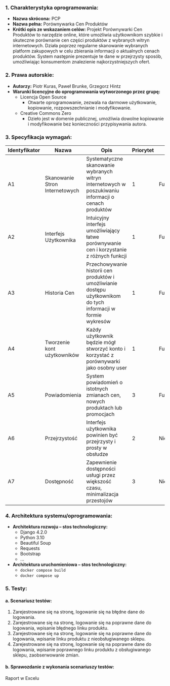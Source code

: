 ### 1. Charakterystyka oprogramowania:

- **Nazwa skrócona:** PCP
- **Nazwa pełna:** Porównywarka Cen Produktów
- **Krótki opis ze wskazaniem celów:**
    Projekt Porównywarki Cen Produktów to narzędzie online, które umożliwia użytkownikom szybkie i skuteczne porównanie cen części produktów z wybranych witryn internetowych. Działa poprzez regularne skanowanie wybranych platform zakupowych w celu zbierania informacji o aktualnych cenach produktów. System następnie prezentuje te dane w przejrzysty sposób, umożliwiając konsumentom znalezienie najkorzystniejszych ofert.

### 2. Prawa autorskie:

- **Autorzy:**
    Piotr Kuras, Paweł Brunke, Grzegorz Hintz
- **Warunki licencyjne do oprogramowania wytworzonego przez grupę:**
    - Licencja Open Source
        - Otwarte oprogramowanie, zezwala na darmowe użytkowanie, kopiowanie, rozpowszechnianie i modyfikowanie.
    - Creative Commons Zero
        - Dzieło jest w domenie publicznej, umożliwia dowolne kopiowanie i modyfikowanie bez konieczności przypisywania autora.

### 3. Specyfikacja wymagań:

| Identyfikator | Nazwa | Opis | Priorytet | Kategoria |
| --- | --- | --- | --- | --- |
| A1 | Skanowanie Stron Internetowych | Systematyczne skanowanie wybranych witryn internetowych w poszukiwaniu informacji o cenach produktów | 1 | Funkcjonalne |
| A2 | Interfejs Użytkownika | Intuicyjny interfejs umożliwiający łatwe porównywanie cen i korzystanie z różnych funkcji | 1 | Funkcjonalne |
| A3 | Historia Cen | Przechowywanie historii cen produktów i umożliwianie dostępu użytkownikom do tych informacji w formie wykresów | 1 | Funkcjonalne |
| A4 | Tworzenie kont użytkowników | Każdy użytkownik będzie mógł stworzyć konto i korzystać z porównywarki jako osobny user | 1 | Funkcjonalne |
| A5 | Powiadomienia | System powiadomień o istotnych zmianach cen, nowych produktach lub promocjach | 3 | Funkcjonalne |
| A6 | Przejrzystość | Interfejs użytkownika powinien być przejrzysty i prosty w obsłudze | 2 | Niefunkcjonalne |
| A7 | Dostępność | Zapewnienie dostępności usługi przez większość czasu, minimalizacja przestojów | 3 | Niefunkcjonalne |

### 4. Architektura systemu/oprogramowania:

- **Architektura rozwoju – stos technologiczny:**
    - Django 4.2.0
    - Python 3.10
    - Beautiful Soup
    - Requests
    - Bootstrap
    - ...
- **Architektura uruchomieniowa – stos technologiczny:**
    - `docker compose build`
    - `docker compose up`

### 5. Testy:

#### a. Scenariusz testów:

1. Zarejestrowane się na stronę, logowanie się na błędne dane do logowania.
2. Zarejestrowane się na stronę, logowanie się na poprawne dane do logowania, wpisanie błędnego linku produktu.
3. Zarejestrowane się na stronę, logowanie się na poprawne dane do logowania, wpisanie linku produktu z nieobsługiwanego sklepu.
4. Zarejestrowane się na stronę, logowanie się na poprawne dane do logowania, wpisanie poprawnego linku produktu z obsługiwanego sklepu, zaobserwowanie zmian.

#### b. Sprawozdanie z wykonania scenariuszy testów:

Raport w Excelu

